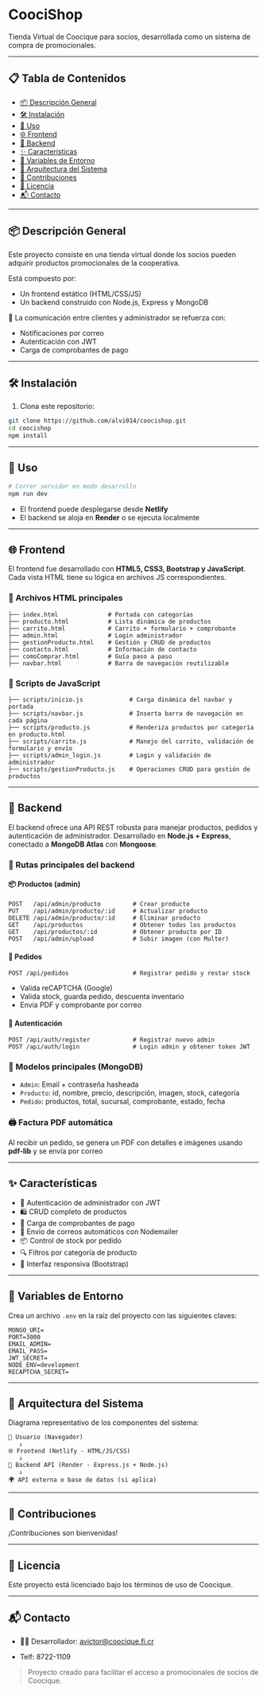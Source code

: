 # CoociShop

Tienda Virtual de Coocique para socios, desarrollada como un sistema de compra de promocionales.

---

## 📋 Tabla de Contenidos

- [📦 Descripción General](#-descripción-general)
- [🛠 Instalación](#-instalación)
- [🚀 Uso](#-uso)
- [🌐 Frontend](#-frontend)
- [🧪 Backend](#-backend)
- [✨ Características](#-características)
- [🔐 Variables de Entorno](#-variables-de-entorno)
- [🧭 Arquitectura del Sistema](#-arquitectura-del-sistema)
- [🤝 Contribuciones](#-contribuciones)
- [📝 Licencia](#-licencia)
- [📬 Contacto](#-contacto)

---

## 📦 Descripción General

Este proyecto consiste en una tienda virtual donde los socios pueden adquirir productos promocionales de la cooperativa.

Está compuesto por:

- Un frontend estático (HTML/CSS/JS)
- Un backend construido con Node.js, Express y MongoDB

🔁 La comunicación entre clientes y administrador se refuerza con:

- Notificaciones por correo
- Autenticación con JWT
- Carga de comprobantes de pago

---

## 🛠 Instalación

1. Clona este repositorio:

```bash
git clone https://github.com/alvi014/coocishop.git
cd coocishop
npm install
```

---

## 🚀 Uso

```bash
# Correr servidor en modo desarrollo
npm run dev
```

- El frontend puede desplegarse desde **Netlify**
- El backend se aloja en **Render** o se ejecuta localmente

---

## 🌐 Frontend

El frontend fue desarrollado con **HTML5, CSS3, Bootstrap y JavaScript**. Cada vista HTML tiene su lógica en archivos JS correspondientes.

### 📁 Archivos HTML principales

```
├── index.html              # Portada con categorías
├── producto.html           # Lista dinámica de productos
├── carrito.html            # Carrito + formulario + comprobante
├── admin.html              # Login administrador
├── gestionProducto.html    # Gestión y CRUD de productos
├── contacto.html           # Información de contacto
├── comoComprar.html        # Guía paso a paso
├── navbar.html             # Barra de navegación reutilizable
```

### 📜 Scripts de JavaScript

```
├── scripts/inicio.js             # Carga dinámica del navbar y portada
├── scripts/navbar.js             # Inserta barra de navegación en cada página
├── scripts/producto.js           # Renderiza productos por categoría en producto.html
├── scripts/carrito.js            # Manejo del carrito, validación de formulario y envío
├── scripts/admin_login.js        # Login y validación de administrador
├── scripts/gestionProducto.js    # Operaciones CRUD para gestión de productos
```

---

## 🧪 Backend

El backend ofrece una API REST robusta para manejar productos, pedidos y autenticación de administrador. Desarrollado en **Node.js + Express**, conectado a **MongoDB Atlas** con **Mongoose**.

### 🔁 Rutas principales del backend

#### 📦 Productos (admin)

```
POST   /api/admin/producto         # Crear producto
PUT    /api/admin/producto/:id     # Actualizar producto
DELETE /api/admin/producto/:id     # Eliminar producto
GET    /api/productos              # Obtener todos los productos
GET    /api/productos/:id          # Obtener producto por ID
POST   /api/admin/upload           # Subir imagen (con Multer)
```

#### 🛒 Pedidos

```
POST /api/pedidos                  # Registrar pedido y restar stock
```
- Valida reCAPTCHA (Google)
- Valida stock, guarda pedido, descuenta inventario
- Envia PDF y comprobante por correo

#### 🔐 Autenticación

```
POST /api/auth/register            # Registrar nuevo admin
POST /api/auth/login               # Login admin y obtener token JWT
```

### 🧾 Modelos principales (MongoDB)

- `Admin`: Email + contraseña hasheada
- `Producto`: id, nombre, precio, descripción, imagen, stock, categoría
- `Pedido`: productos, total, sucursal, comprobante, estado, fecha

### 🖨 Factura PDF automática

Al recibir un pedido, se genera un PDF con detalles e imágenes usando **pdf-lib** y se envía por correo

---

## ✨ Características

- 🔐 Autenticación de administrador con JWT
- 🛍️ CRUD completo de productos
- 📎 Carga de comprobantes de pago
- 📧 Envío de correos automáticos con Nodemailer
- 📦 Control de stock por pedido
- 🔍 Filtros por categoría de producto
- 📱 Interfaz responsiva (Bootstrap)

---

## 🔐 Variables de Entorno

Crea un archivo `.env` en la raíz del proyecto con las siguientes claves:

```env
MONGO_URI=
PORT=3000
EMAIL_ADMIN=
EMAIL_PASS=
JWT_SECRET=
NODE_ENV=development
RECAPTCHA_SECRET=
```

---

## 🧭 Arquitectura del Sistema

Diagrama representativo de los componentes del sistema:

```plaintext
🧑 Usuario (Navegador)
   ↓
🌐 Frontend (Netlify - HTML/JS/CSS)
   ↓
🔧 Backend API (Render - Express.js + Node.js)
   ↓
🌍 API externa o base de datos (si aplica)
```

---

## 🤝 Contribuciones

¡Contribuciones son bienvenidas!


---

## 📝 Licencia

Este proyecto está licenciado bajo los términos de uso de Coocique.

---

## 📬 Contacto

- 👨‍💻 Desarrollador: [avictor@coocique.fi.cr](mailto:avictor@coocique.fi.cr)

-   Telf: 8722-1109

> Proyecto creado para facilitar el acceso a promocionales de socios de Coocique.
